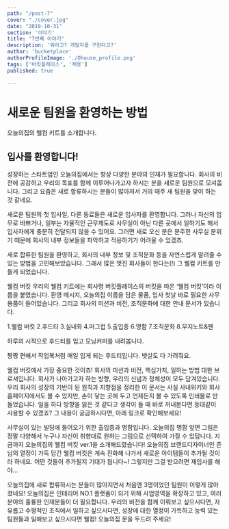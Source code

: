 ```yaml
---
path: "/post-7"
cover: "./cover.jpg"
date: "2019-10-31"
section: '이야기'
title: "7번째 이야기"
description: '뭐라고? 개발자를 구한다고?'
author: 'bucketplace'
authorProfileImage: './Ohouse_profile.png'
tags: ['버킷플레이스', '채용']
published: true

---
```

# 새로운 팀원을 환영하는 방법 
오늘의집의 웰컴 키트를 소개합니다.

## 입사를 환영합니다! 
성장하는 스타트업인 오늘의집에서는 항상 다양한 분야의 인재가 필요합니다. 회사의 비전에 공감하고 우리의 목표를 함께 이루어나가고자 하시는 분을 새로운 팀원으로 모셔옵니다. 그리고 요즘은 새로 합류하시는 분들이 많아져서 거의 매주 새 팀원을 맞이 하는 것 같네요.

새로운 팀원의 첫 입사일, 다른 동료들은 새로운 입사자를 환영합니다. 그러나 자신의 업무로 바쁘거나, 일부는 자율적인 근무제도로 사무실이 아닌 다른 곳에서 일하기도 해서 입사자에게 충분히 전달되지 않을 수 있어요. 그러면 새로 오신 분은 분주한 사무실 분위기 때문에 회사의 내부 정보들을 파악하고 적응하기가 어려울 수 있겠죠.

새로 합류한 팀원을 환영하고, 회사의 내부 정보 및 조직문화 등을 자연스럽게 알려줄 수 있는 방법을 고민해보았습니다. 그래서 많은 멋진 회사들이 한다는(!) 그 웰컴 키트를 만들게 되었습니다.

웰컴 버킷
우리의 웰컴 키트에는 회사명 버킷플레이스의 버킷을 따온 ‘웰컴 버킷’이라 이름을 붙였습니다. 환영 메시지, 오늘의집 이름을 담은 물품, 입사 첫날 바로 필요한 사무용품이 들어있습니다. 그리고 회사의 미션과 비전, 조직문화에 대한 안내 문서가 있습니다.


1.웰컴 버킷  2.후드티  3.실내화  4.머그컵  5.출입증  6.명함  7.조직문화  8.무지노트&펜


하루의 시작으로 후드티를 입고 모닝커피를 내려봅니다.

짱짱 편해서 작업복처럼 매일 입게 되는 후드티입니다. 뱃살도 다 가려줘요.

웰컴 버킷에서 가장 중요한 것이죠! 회사의 미션과 비전, 핵심가치, 일하는 방법 대한 브로셔입니다. 회사가 나아가고자 하는 방향, 우리의 신념과 정체성이 모두 담겨있습니다. 우리 회사의 성장의 기반이 된 원칙과 지향점을 정리한 이 문서는 사실 사내위키와 회사 홈페이지에서도 볼 수 있지만, 손이 닿는 곳에 두고 언제든지 볼 수 있도록 인쇄물로 만들었습니다. 일을 하다 방향을 잃은 것 같다고 생각이 들 때 바로 꺼내본다면 등대같이 사용할 수 있겠죠? 그 내용이 궁금하시다면, 아래 링크로 확인해보세요!


사무실이 있는 빌딩에 들어오기 위한 출입증과 명함입니다. 오늘의집 명함 앞면 그림은 정말 다양해서 누구나 자신이 취향대로 원하는 그림으로 선택하여 가질 수 있답니다.
지금까지 오늘의집의 웰컴 버킷 ver.1을 소개해드렸습니다! 오늘의집 브랜드디자이너인 준님의 열정이 가득 담긴 웰컴 버킷은 계속 진화해 나가서 새로운 아이템들이 추가될 것이라 하네요. 어떤 것들이 추가될지 기대가 됩니다~! 그렇지만 그걸 받으려면 재입사를 해야… 

오늘의집에 새로 합류하시는 분들이 많아지면서 처음엔 3명이었던 팀원이 이렇게 많아졌네요! 오늘의집은 인테리어 NO.1 플랫폼이 되기 위해 사업영역을 확장하고 있고, 여러 분야의 훌륭한 인재분들이 더 필요합니다. 우리의 비전을 함께 이뤄보고 싶으시다면, 자유롭고 수평적인 조직에서 일하고 싶으시다면, 성장에 대한 열정이 가득하고 능력 있는 팀원들과 일해보고 싶으시다면 웰컴! 오늘의집 문을 두드려 주세요!
